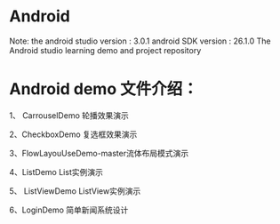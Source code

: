 # Android
Note: the android studio version : 3.0.1
      android SDK version : 26.1.0
The Android studio learning demo and project repository

# Android demo 文件介绍： 

 1、 CarrouselDemo 轮播效果演示

 2、CheckboxDemo 复选框效果演示

 3、FlowLayouUseDemo-master流体布局模式演示

 4、ListDemo List实例演示

 5、 ListViewDemo ListView实例演示

 6、LoginDemo 简单新闻系统设计

